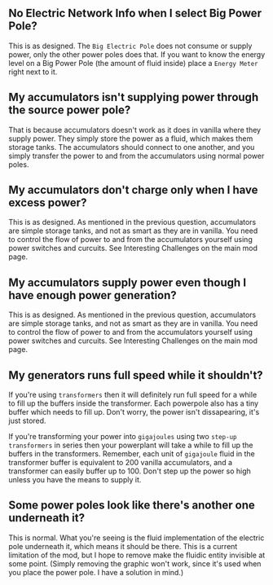## No Electric Network Info when I select Big Power Pole?

This is as designed. The `Big Electric Pole` does not consume or supply power, only the other power poles does that. If you want to know the energy level on a Big Power Pole (the amount of fluid inside) place a `Energy Meter` right next to it.

## My accumulators isn't supplying power through the source power pole?

That is because accumulators doesn't work as it does in vanilla where they supply power. They simply store the power as a fluid, which makes them storage tanks. The accumulators should connect to one another, and you simply transfer the power to and from the accumulators using normal power poles.

## My accumulators don't charge only when I have excess power?
This is as designed. As mentioned in the previous question, accumulators are simple storage tanks, and not as smart as they are in vanilla. You need to control the flow of power to and from the accumulators yourself using power switches and curcuits. See Interesting Challenges on the main mod page.

## My accumulators supply power even though I have enough power generation?
This is as designed. As mentioned in the previous question, accumulators are simple storage tanks, and not as smart as they are in vanilla. You need to control the flow of power to and from the accumulators yourself using power switches and curcuits. See Interesting Challenges on the main mod page.

## My generators runs full speed while it shouldn't?

If you're using `transformers` then it will definitely run full speed for a while to fill up the buffers inside the transformer. Each powerpole also has a tiny buffer which needs to fill up. Don't worry, the power isn't dissapearing, it's just stored.

If you're transforming your power into `gigajoules` using two `step-up transformers` in series then your powerplant will take a while to fill up the buffers in the transformers. Remember, each unit of `gigajoule` fluid in the transformer buffer is equivalent to 200 vanilla accumulators, and a transformer can easily buffer up to 100. Don't step up the power so high unless you have the means to supply it.


## Some power poles look like there's another one underneath it?

This is normal. What you're seeing is the fluid implementation of the electric pole underneath it, which means it should be there. This is a current limitation of the mod, but I hope to remove make the fluidic entity invisible at some point. (Simply removing the graphic won't work, since it's used when you place the power pole. I have a solution in mind.)